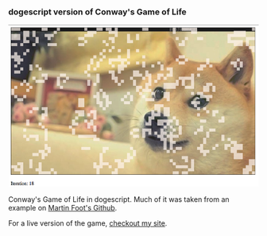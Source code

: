 ### dogescript version of Conway's Game of Life

![doge-lyfe](./screenshot.png)

Conway's Game of Life in dogescript. Much of it was taken from an example on [Martin Foot's Github](https://github.com/mfoo/CoffeeScript-Game-Of-Life).

For a live version of the game, [checkout my site](http://eerwitt.github.io/).
